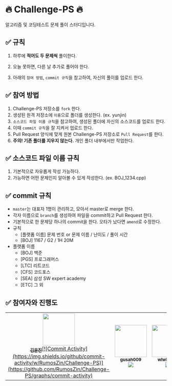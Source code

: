 # 🔥 Challenge-PS 🔥

알고리즘 및 코딩테스트 문제 풀이 스터디입니다. 


## ✅ 규칙

1. 하루에 **적어도 두 문제씩** 풀이한다.

2. 오늘 못하면, 다른 날 추가로 풀어야 한다.

3. 아래의 `참여 방법`, `commit 규칙`을 참고하여, 자신의 풀이를 업로드 한다.


## ✅ 참여 방법

1. Challenge-PS 저장소를 `fork` 한다.
2. 생성된 원격 저장소에 `이름`으로 폴더를 생성한다. (ex. yunjin)
3. `소스코드 파일 이름 규칙`을 참고하여, 생성된 폴더에 자신의 소스코드를 업로드 한다.
4. 이때 `commit 규칙`을 잘 지켜서 업로드 한다.
5. Pull Request 양식에 맞게 원본 Challenge-PS 저장소로 `Pull Request`를 한다.
6. **주의! 기존 폴더를 지우지 않는다.** 개인 폴더 내부에서만 작업한다.

## ✅ 소스코드 파일 이름 규칙

1. 기본적으로 자유롭게 작성 가능하다.
2. 가능하면 어떤 문제인지 알아볼 수 있게 작성한다. (ex. BOJ_1234.cpp)

## ✅ commit 규칙

- `master`는 대표자 1명이 관리하고, 모아서 master로 merge 한다.
- 각자 이름으로 `branch`를 생성하여 파일을 commit하고 Pull Request 한다.
- 기본적으로 한 문제당 하나의 commit을 한다. 오타가 났다면 `amend`로 수정한다.
- 규칙
  + [플랫폼 이름] 문제 번호 or 문제 이름 / 난이도 / 풀이 시간
  + [BOJ] 1167 / G2 / 1H 20M
- 플랫폼 이름
  + [BOJ] 백준
  + [PGS] 프로그래머스
  + [LTC] 리트코드
  + [CFS] 코드포스
  + [SEA] 삼성 SW expert academy
  + [ETC] 그 외
 
## ✅ 참여자와 진행도


<table><tr>         <td align="center"><a href="https://github.com/RumosZin"><img src="https://github.com/RumosZin.png" width="100px;"/><br /><sub><b>김윤진</b></sub>[![Commit Activity](https://img.shields.io/github/commit-activity/w/RumosZin/Challenge-PS)](https://github.com/RumosZin/Challenge-PS/graphs/commit-activity)
</td>
         <td align="center"><a href="https://github.com/gusah009"><img src="https://avatars.githubusercontent.com/u/26597702?v=4?s=100" width="100px;" alt=""/>         <br /><sub><b>gusah009</b><br><img src="https://us-central1-progress-markdown.cloudfunctions.net/progress/193"/></sub></a><br /></td>
         <td align="center"><a href="https://github.com/wlwl1011"><img src="https://avatars.githubusercontent.com/u/62577565?v=4?s=100" width="100px;" alt=""/>         <br /><sub><b>wlwl1011</b><br><img src="https://us-central1-progress-markdown.cloudfunctions.net/progress/166"/></sub></a><br /></td>
         <td align="center"><a href="https://github.com/kdh2996"><img src="https://avatars.githubusercontent.com/u/49389321?v=4?s=100" width="100px;" alt=""/>         <br /><sub><b>kdh2996</b><br><img src="https://us-central1-progress-markdown.cloudfunctions.net/progress/149"/></sub></a><br /></td>
</table><br />
